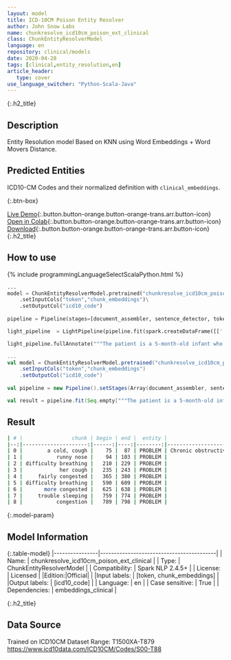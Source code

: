 ```yaml
---
layout: model
title: ICD-10CM Poison Entity Resolver
author: John Snow Labs
name: chunkresolve_icd10cm_poison_ext_clinical
class: ChunkEntityResolverModel
language: en
repository: clinical/models
date: 2020-04-28
tags: [clinical,entity_resolution,en]
article_header:
   type: cover
use_language_switcher: "Python-Scala-Java"
---
```


{:.h2_title}
## Description
Entity Resolution model Based on KNN using Word Embeddings + Word Movers Distance.

## Predicted Entities 
ICD10-CM Codes and their normalized definition with ``clinical_embeddings``.

{:.btn-box}

[Live Demo](https://demo.johnsnowlabs.com/healthcare/ER_ICD10_CM/){:.button.button-orange.button-orange-trans.arr.button-icon}
[Open in Colab](https://colab.research.google.com/github/JohnSnowLabs/spark-nlp-workshop/blob/master/tutorials/streamlit_notebooks/healthcare/ER_ICD10_CM.ipynb){:.button.button-orange.button-orange-trans.arr.button-icon}
[Download](https://s3.amazonaws.com/auxdata.johnsnowlabs.com/clinical/models/chunkresolve_icd10cm_poison_ext_clinical_en_2.4.5_2.4_1588106053455.zip){:.button.button-orange.button-orange-trans.arr.button-icon}
{:.h2_title}
## How to use 
<div class="tabs-box" markdown="1">

{% include programmingLanguageSelectScalaPython.html %}

```python
...
model = ChunkEntityResolverModel.pretrained("chunkresolve_icd10cm_poison_ext_clinical","en","clinical/models")\
	.setInputCols("token","chunk_embeddings")\
	.setOutputCol("icd10_code")
    
pipeline = Pipeline(stages=[document_assembler, sentence_detector, tokenizer, embeddings, ner_model, ner_chunker, chunk_embeddings, model])

light_pipeline  = LightPipeline(pipeline.fit(spark.createDataFrame([['']]).toDF("text")))

light_pipeline.fullAnnotate("""The patient is a 5-month-old infant who presented initially on Monday with a cold, cough, and runny nose for 2 days. She had no difficulty breathing and her cough was described as dry and hacky. At that time, physical exam showed a right TM, which was red. Left TM was okay. She was fairly congested but looked happy and playful. She was started on Amoxil and Aldex and we told to recheck in 2 weeks to recheck her ear. Mom returned to clinic again today because she got much worse overnight. She was having difficulty breathing. She was much more congested and her appetite had decreased significantly today. She also spiked a temperature yesterday of 102.6 and always having trouble sleeping secondary to congestion.""")

```

```scala
...
val model = ChunkEntityResolverModel.pretrained("chunkresolve_icd10cm_poison_ext_clinical","en","clinical/models")
	.setInputCols("token","chunk_embeddings")
	.setOutputCol("icd10_code")
    
val pipeline = new Pipeline().setStages(Array(document_assembler, sentence_detector, tokenizer, embeddings, ner_model, ner_chunker, chunk_embeddings, model))

val result = pipeline.fit(Seq.empty["""The patient is a 5-month-old infant who presented initially on Monday with a cold, cough, and runny nose for 2 days. She had no difficulty breathing and her cough was described as dry and hacky. At that time, physical exam showed a right TM, which was red. Left TM was okay. She was fairly congested but looked happy and playful. She was started on Amoxil and Aldex and we told to recheck in 2 weeks to recheck her ear. Mom returned to clinic again today because she got much worse overnight. She was having difficulty breathing. She was much more congested and her appetite had decreased significantly today. She also spiked a temperature yesterday of 102.6 and always having trouble sleeping secondary to congestion."""].toDS.toDF("text")).transform(data)
```
</div>

## Result
```bash
| # |                chunk | begin | end |  entity |                                 icd10_description | icd10_code |
|--:|---------------------:|------:|----:|--------:|--------------------------------------------------:|------------|
| 0 |        a cold, cough |    75 |  87 | PROBLEM | Chronic obstructive pulmonary disease, unspeci... |       J449 |
| 1 |           runny nose |    94 | 103 | PROBLEM |                                  Nasal congestion |      R0981 |
| 2 | difficulty breathing |   210 | 229 | PROBLEM |                               Shortness of breath |      R0602 |
| 3 |            her cough |   235 | 243 | PROBLEM |                                             Cough |        R05 |
| 4 |     fairly congested |   365 | 380 | PROBLEM |                                Edema, unspecified |       R609 |
| 5 | difficulty breathing |   590 | 609 | PROBLEM |                               Shortness of breath |      R0602 |
| 6 |       more congested |   625 | 638 | PROBLEM |                                Edema, unspecified |       R609 |
| 7 |     trouble sleeping |   759 | 774 | PROBLEM |                                Activity, sleeping |      Y9384 |
| 8 |           congestion |   789 | 798 | PROBLEM |                                  Nasal congestion |      R0981 |
```

{:.model-param}
## Model Information

{:.table-model}
|----------------|------------------------------------------|
| Name:           | chunkresolve_icd10cm_poison_ext_clinical |
| Type:    | ChunkEntityResolverModel                 |
| Compatibility:  | Spark NLP 2.4.5+                                    |
| License:        | Licensed                                 |
|Edition:|Official|                               |
|Input labels:         | [token, chunk_embeddings]                  |
|Output labels:        | [icd10_code]                                   |
| Language:       | en                                       |
| Case sensitive: | True                                     |
| Dependencies:  | embeddings_clinical                      |

{:.h2_title}
## Data Source
Trained on ICD10CM Dataset Range: T1500XA-T879
https://www.icd10data.com/ICD10CM/Codes/S00-T88
